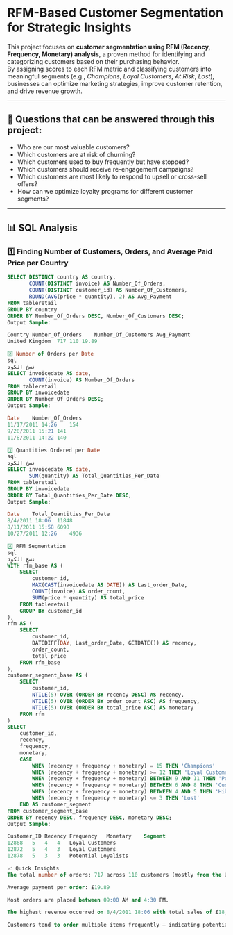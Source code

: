 # RFM-Based Customer Segmentation for Strategic Insights

This project focuses on **customer segmentation using RFM (Recency, Frequency, Monetary) analysis**, a proven method for identifying and categorizing customers based on their purchasing behavior.  
By assigning scores to each RFM metric and classifying customers into meaningful segments (e.g., *Champions*, *Loyal Customers*, *At Risk*, *Lost*), businesses can optimize marketing strategies, improve customer retention, and drive revenue growth.

---

## 🧠 Questions that can be answered through this project:
- Who are our most valuable customers?  
- Which customers are at risk of churning?  
- Which customers used to buy frequently but have stopped?  
- Which customers should receive re-engagement campaigns?  
- Which customers are most likely to respond to upsell or cross-sell offers?  
- How can we optimize loyalty programs for different customer segments?  

---

## 📊 SQL Analysis

### 1️⃣ Finding Number of Customers, Orders, and Average Paid Price per Country
```sql
SELECT DISTINCT country AS country,
       COUNT(DISTINCT invoice) AS Number_Of_Orders,
       COUNT(DISTINCT customer_id) AS Number_Of_Customers,
       ROUND(AVG(price * quantity), 2) AS Avg_Payment
FROM tableretail
GROUP BY country
ORDER BY Number_Of_Orders DESC, Number_Of_Customers DESC;
Output Sample:

Country	Number_Of_Orders	Number_Of_Customers	Avg_Payment
United Kingdom	717	110	19.89

2️⃣ Number of Orders per Date
sql
نسخ الكود
SELECT invoicedate AS date,
       COUNT(invoice) AS Number_Of_Orders
FROM tableretail
GROUP BY invoicedate
ORDER BY Number_Of_Orders DESC;
Output Sample:

Date	Number_Of_Orders
11/17/2011 14:26	154
9/28/2011 15:21	141
11/8/2011 14:22	140

3️⃣ Quantities Ordered per Date
sql
نسخ الكود
SELECT invoicedate AS date,
       SUM(quantity) AS Total_Quantities_Per_Date
FROM tableretail
GROUP BY invoicedate
ORDER BY Total_Quantities_Per_Date DESC;
Output Sample:

Date	Total_Quantities_Per_Date
8/4/2011 18:06	11848
8/11/2011 15:58	6098
10/27/2011 12:26	4936

4️⃣ RFM Segmentation
sql
نسخ الكود
WITH rfm_base AS (
    SELECT 
        customer_id,
        MAX(CAST(invoicedate AS DATE)) AS Last_order_Date,
        COUNT(invoice) AS order_count,
        SUM(price * quantity) AS total_price
    FROM tableretail
    GROUP BY customer_id
),
rfm AS (
    SELECT 
        customer_id,
        DATEDIFF(DAY, Last_order_Date, GETDATE()) AS recency,
        order_count,
        total_price
    FROM rfm_base
),
customer_segment_base AS (
    SELECT 
        customer_id,
        NTILE(5) OVER (ORDER BY recency DESC) AS recency,
        NTILE(5) OVER (ORDER BY order_count ASC) AS frequency,
        NTILE(5) OVER (ORDER BY total_price ASC) AS monetary
    FROM rfm
)
SELECT 
    customer_id,
    recency,
    frequency,
    monetary,
    CASE 
        WHEN (recency + frequency + monetary) = 15 THEN 'Champions'
        WHEN (recency + frequency + monetary) >= 12 THEN 'Loyal Customers'
        WHEN (recency + frequency + monetary) BETWEEN 9 AND 11 THEN 'Potential Loyalists'
        WHEN (recency + frequency + monetary) BETWEEN 6 AND 8 THEN 'Customers Needing Attention'
        WHEN (recency + frequency + monetary) BETWEEN 4 AND 5 THEN 'Hibernating'
        WHEN (recency + frequency + monetary) <= 3 THEN 'Lost'
    END AS customer_segment
FROM customer_segment_base
ORDER BY recency DESC, frequency DESC, monetary DESC;
Output Sample:

Customer_ID	Recency	Frequency	Monetary	Segment
12868	5	4	4	Loyal Customers
12872	5	4	3	Loyal Customers
12878	5	3	3	Potential Loyalists

📈 Quick Insights
The total number of orders: 717 across 110 customers (mostly from the UK).

Average payment per order: £19.89

Most orders are placed between 09:00 AM and 4:30 PM.

The highest revenue occurred on 8/4/2011 18:06 with total sales of £18,841.

Customers tend to order multiple items frequently — indicating potential for loyalty segmentation.

